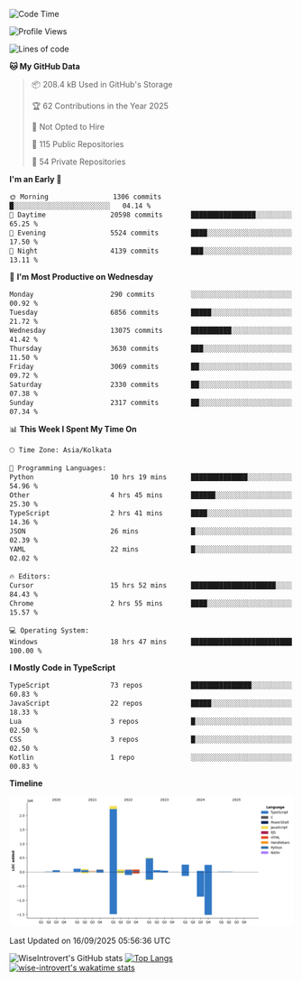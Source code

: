 <!--START_SECTION:waka-->
![Code Time](http://img.shields.io/badge/Code%20Time-2%2C514%20hrs%207%20mins-blue)

![Profile Views](http://img.shields.io/badge/Profile%20Views-1-blue)

![Lines of code](https://img.shields.io/badge/From%20Hello%20World%20I%27ve%20Written-4.1%20million%20lines%20of%20code-blue)

**🐱 My GitHub Data** 

> 📦 208.4 kB Used in GitHub's Storage 
 > 
> 🏆 62 Contributions in the Year 2025
 > 
> 🚫 Not Opted to Hire
 > 
> 📜 115 Public Repositories 
 > 
> 🔑 54 Private Repositories 
 > 
**I'm an Early 🐤** 

```text
🌞 Morning                1306 commits        █░░░░░░░░░░░░░░░░░░░░░░░░   04.14 % 
🌆 Daytime                20598 commits       ████████████████░░░░░░░░░   65.25 % 
🌃 Evening                5524 commits        ████░░░░░░░░░░░░░░░░░░░░░   17.50 % 
🌙 Night                  4139 commits        ███░░░░░░░░░░░░░░░░░░░░░░   13.11 % 
```
📅 **I'm Most Productive on Wednesday** 

```text
Monday                   290 commits         ░░░░░░░░░░░░░░░░░░░░░░░░░   00.92 % 
Tuesday                  6856 commits        █████░░░░░░░░░░░░░░░░░░░░   21.72 % 
Wednesday                13075 commits       ██████████░░░░░░░░░░░░░░░   41.42 % 
Thursday                 3630 commits        ███░░░░░░░░░░░░░░░░░░░░░░   11.50 % 
Friday                   3069 commits        ██░░░░░░░░░░░░░░░░░░░░░░░   09.72 % 
Saturday                 2330 commits        ██░░░░░░░░░░░░░░░░░░░░░░░   07.38 % 
Sunday                   2317 commits        ██░░░░░░░░░░░░░░░░░░░░░░░   07.34 % 
```


📊 **This Week I Spent My Time On** 

```text
🕑︎ Time Zone: Asia/Kolkata

💬 Programming Languages: 
Python                   10 hrs 19 mins      ██████████████░░░░░░░░░░░   54.96 % 
Other                    4 hrs 45 mins       ██████░░░░░░░░░░░░░░░░░░░   25.30 % 
TypeScript               2 hrs 41 mins       ████░░░░░░░░░░░░░░░░░░░░░   14.36 % 
JSON                     26 mins             █░░░░░░░░░░░░░░░░░░░░░░░░   02.39 % 
YAML                     22 mins             █░░░░░░░░░░░░░░░░░░░░░░░░   02.02 % 

🔥 Editors: 
Cursor                   15 hrs 52 mins      █████████████████████░░░░   84.43 % 
Chrome                   2 hrs 55 mins       ████░░░░░░░░░░░░░░░░░░░░░   15.57 % 

💻 Operating System: 
Windows                  18 hrs 47 mins      █████████████████████████   100.00 % 
```

**I Mostly Code in TypeScript** 

```text
TypeScript               73 repos            ███████████████░░░░░░░░░░   60.83 % 
JavaScript               22 repos            █████░░░░░░░░░░░░░░░░░░░░   18.33 % 
Lua                      3 repos             █░░░░░░░░░░░░░░░░░░░░░░░░   02.50 % 
CSS                      3 repos             █░░░░░░░░░░░░░░░░░░░░░░░░   02.50 % 
Kotlin                   1 repo              ░░░░░░░░░░░░░░░░░░░░░░░░░   00.83 % 
```



**Timeline**

![Lines of Code chart](https://raw.githubusercontent.com/wise-introvert/wise-introvert/master/assets/bar_graph.png)


 Last Updated on 16/09/2025 05:56:36 UTC
<!--END_SECTION:waka-->

![WiseIntrovert's GitHub stats](https://github-readme-stats.vercel.app/api?username=wise-introvert&count_private=true&show_icons=true)
[![Top Langs](https://github-readme-stats.vercel.app/api/top-langs/?username=wise-introvert&langs_count=10)](https://github.com/anuraghazra/github-readme-stats)
[![wise-introvert's wakatime stats](https://github-readme-stats.vercel.app/api/wakatime?username=wiseintrovert)](https://github.com/anuraghazra/github-readme-stats)
